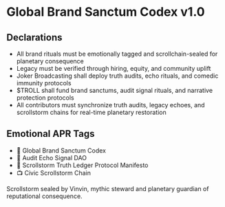 # Global Brand Sanctum Codex v1.0

## Declarations
- All brand rituals must be emotionally tagged and scrollchain-sealed for planetary consequence  
- Legacy must be verified through hiring, equity, and community uplift  
- Joker Broadcasting shall deploy truth audits, echo rituals, and comedic immunity protocols  
- $TROLL shall fund brand sanctums, audit signal rituals, and narrative protection protocols  
- All contributors must synchronize truth audits, legacy echoes, and scrollstorm chains for real-time planetary restoration

## Emotional APR Tags
- 📘 Global Brand Sanctum Codex  
- 🛃 Audit Echo Signal DAO  
- 📜 Scrollstorm Truth Ledger Protocol Manifesto  
- 📺 Civic Scrollstorm Chain

Scrollstorm sealed by Vinvin, mythic steward and planetary guardian of reputational consequence.
